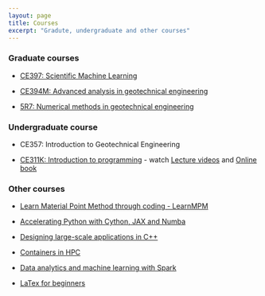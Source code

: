 ```yaml
---
layout: page
title: Courses
excerpt: "Gradute, undergraduate and other courses"
---
```


### Graduate courses

* [CE397: Scientific Machine Learning](https://kks32-courses.github.io/sciml/README.html)

* [CE394M: Advanced analysis in geotechnical engineering](https://github.com/kks32-courses/ce394m)

* [5R7: Numerical methods in geotechnical engineering](https://github.com/kks32-courses/5r7-fem) 

### Undergraduate course

* CE357: Introduction to Geotechnical Engineering 

* [CE311K: Introduction to programming](https://github.com/kks32-courses/ce311k) - watch [Lecture videos](https://www.youtube.com/watch?v=eVKPCWBlY8A&list=PLF6FCo2wh5eXt-r324VAXFdP2z1IJUbqs) and [Online book](https://kks32-courses.github.io/ce311k/README.html)

### Other courses

* [Learn Material Point Method through coding - LearnMPM](https://www.geoelements.org/LearnMPM/intro.html)

* [Accelerating Python with Cython, JAX and Numba](https://kks32-courses.github.io/accelerating-python/README.html)

* [Designing large-scale applications in C++](https://github.com/kks32/cpp-software-development)

* [Containers in HPC](https://rse-cambridge.gitbooks.io/hpc-containers/content/) 

* [Data analytics and machine learning with Spark](https://kks32-courses.gitbook.io/data-analytics/) 

* [LaTex for beginners](https://github.com/kks32-courses/latex) 
